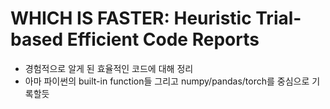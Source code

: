 # WHICH IS FASTER: Heuristic Trial-based Efficient Code Reports 
* 경험적으로 알게 된 효율적인 코드에 대해 정리
* 아마 파이썬의 built-in function들 그리고 numpy/pandas/torch를 중심으로 기록할듯
